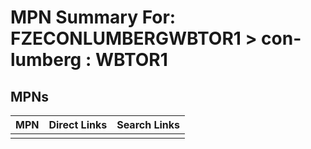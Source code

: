 



# MPN Summary For: FZECONLUMBERGWBTOR1 > con-lumberg : WBTOR1

## MPNs
  

|MPN|Direct Links|Search Links|
| :--- | :--- | :--- |
||||
